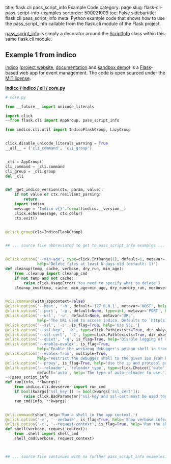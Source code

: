 title: flask.cli pass_script_info Example Code
category: page
slug: flask-cli-pass-script-info-examples
sortorder: 500021009
toc: False
sidebartitle: flask.cli pass_script_info
meta: Python example code that shows how to use the pass_script_info callable from the flask.cli module of the Flask project.


[pass_script_info](https://github.com/pallets/flask/blob/master/src/flask/cli.py)
is simply a decorator around the [ScriptInfo](/flask-cli-scriptinfo-examples.html)
class within this same flask.cli module.


## Example 1 from indico
[indico](https://github.com/indico/indico)
([project website](https://getindico.io/),
[documentation](https://docs.getindico.io/en/stable/installation/)
and [sandbox demo](https://sandbox.getindico.io/))
is a [Flask](/flask.html)-based web app for event management.
The code is open sourced under the
[MIT license](https://github.com/indico/indico/blob/master/LICENSE).

[**indico / indico / cli / core.py**](https://github.com/indico/indico/blob/master/indico/cli/core.py)

```python
# core.py

from __future__ import unicode_literals

import click
~~from flask.cli import AppGroup, pass_script_info

from indico.cli.util import IndicoFlaskGroup, LazyGroup


click.disable_unicode_literals_warning = True
__all__ = ('cli_command', 'cli_group')


_cli = AppGroup()
cli_command = _cli.command
cli_group = _cli.group
del _cli


def _get_indico_version(ctx, param, value):
    if not value or ctx.resilient_parsing:
        return
    import indico
    message = 'Indico v{}'.format(indico.__version__)
    click.echo(message, ctx.color)
    ctx.exit()


@click.group(cls=IndicoFlaskGroup)


## ... source file abbreviated to get to pass_script_info examples ...


@click.option('--min-age', type=click.IntRange(1), default=1, metavar='N',
              help='Delete files at least N days old (default: 1)')
def cleanup(temp, cache, verbose, dry_run, min_age):
    from .cleanup import cleanup_cmd
    if not temp and not cache:
        raise click.UsageError('You need to specify what to delete')
    cleanup_cmd(temp, cache, min_age=min_age, dry_run=dry_run, verbose=(verbose or dry_run))


@cli.command(with_appcontext=False)
@click.option('--host', '-h', default='127.0.0.1', metavar='HOST', help='The ip/host to bind to.')
@click.option('--port', '-p', default=None, type=int, metavar='PORT', help='The port to bind to.')
@click.option('--url', '-u', default=None, metavar='URL',
              help='The URL used to access indico. Defaults to `http(s)://host:port`')
@click.option('--ssl', '-s', is_flag=True, help='Use SSL.')
@click.option('--ssl-key', '-K', type=click.Path(exists=True, dir_okay=False), help='The SSL private key to use.')
@click.option('--ssl-cert', '-C', type=click.Path(exists=True, dir_okay=False), help='The SSL cert key to use.')
@click.option('--quiet', '-q', is_flag=True, help='Disable logging of requests for most static files.')
@click.option('--enable-evalex', is_flag=True,
              help="Enable the werkzeug debugger's python shell in tracebacks and via /console")
@click.option('--evalex-from', multiple=True,
              help='Restrict the debugger shell to the given ips (can be used multiple times)')
@click.option('--proxy', is_flag=True, help='Use the ip and protocol provided by the proxy.')
@click.option('--reloader', 'reloader_type', type=click.Choice(['auto', 'none', 'stat', 'watchdog', 'watchman']),
              default='auto', help='The type of auto-reloader to use.')
~~@pass_script_info
def run(info, **kwargs):
    from indico.cli.devserver import run_cmd
    if bool(kwargs['ssl_key']) != bool(kwargs['ssl_cert']):
        raise click.BadParameter('ssl-key and ssl-cert must be used together')
    run_cmd(info, **kwargs)


@cli.command(short_help='Run a shell in the app context.')
@click.option('-v', '--verbose', is_flag=True, help='Show verbose information on the available objects')
@click.option('-r', '--request-context', is_flag=True, help='Run the shell inside a Flask request context')
def shell(verbose, request_context):
    from .shell import shell_cmd
    shell_cmd(verbose, request_context)



## ... source file continues with no further pass_script_info examples...

```


